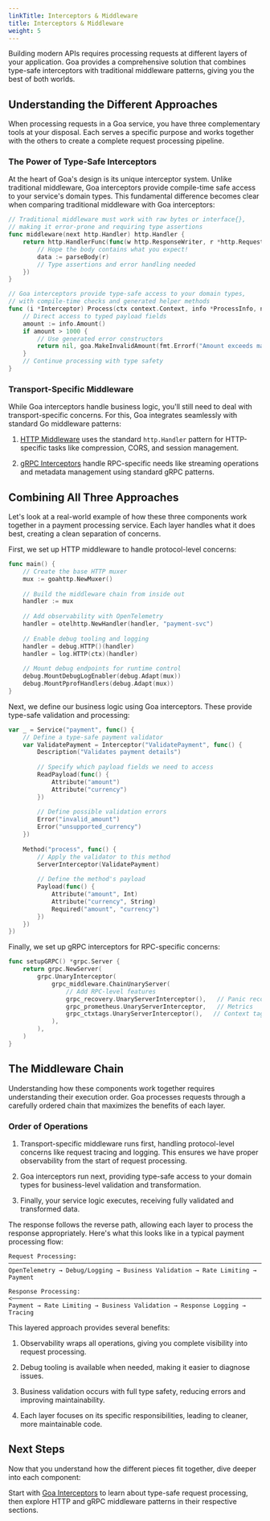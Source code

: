 ```yaml
---
linkTitle: Interceptors & Middleware
title: Interceptors & Middleware
weight: 5
---
```


Building modern APIs requires processing requests at different layers of your 
application. Goa provides a comprehensive solution that combines type-safe 
interceptors with traditional middleware patterns, giving you the best of both worlds.

## Understanding the Different Approaches

When processing requests in a Goa service, you have three complementary tools at 
your disposal. Each serves a specific purpose and works together with the others 
to create a complete request processing pipeline.

### The Power of Type-Safe Interceptors

At the heart of Goa's design is its unique interceptor system. Unlike traditional 
middleware, Goa interceptors provide compile-time safe access to your service's 
domain types. This fundamental difference becomes clear when comparing traditional 
middleware with Goa interceptors:

```go
// Traditional middleware must work with raw bytes or interface{},
// making it error-prone and requiring type assertions
func middleware(next http.Handler) http.Handler {
    return http.HandlerFunc(func(w http.ResponseWriter, r *http.Request) {
        // Hope the body contains what you expect!
        data := parseBody(r)
        // Type assertions and error handling needed
    })
}

// Goa interceptors provide type-safe access to your domain types,
// with compile-time checks and generated helper methods
func (i *Interceptor) Process(ctx context.Context, info *ProcessInfo, next goa.Endpoint) (any, error) {
    // Direct access to typed payload fields
    amount := info.Amount()
    if amount > 1000 {
        // Use generated error constructors
        return nil, goa.MakeInvalidAmount(fmt.Errorf("Amount exceeds maximum"))
    }
    // Continue processing with type safety
}
```

### Transport-Specific Middleware

While Goa interceptors handle business logic, you'll still need to deal with 
transport-specific concerns. For this, Goa integrates seamlessly with standard 
Go middleware patterns:

1. [HTTP Middleware](./2-http-middleware) uses the standard `http.Handler` pattern 
   for HTTP-specific tasks like compression, CORS, and session management.

2. [gRPC Interceptors](./3-grpc-interceptors) handle RPC-specific needs like 
   streaming operations and metadata management using standard gRPC patterns.

## Combining All Three Approaches

Let's look at a real-world example of how these three components work together in 
a payment processing service. Each layer handles what it does best, creating a 
clean separation of concerns.

First, we set up HTTP middleware to handle protocol-level concerns:

```go
func main() {
    // Create the base HTTP muxer
    mux := goahttp.NewMuxer()
    
    // Build the middleware chain from inside out
    handler := mux
    
    // Add observability with OpenTelemetry
    handler = otelhttp.NewHandler(handler, "payment-svc")
    
    // Enable debug tooling and logging
    handler = debug.HTTP()(handler)
    handler = log.HTTP(ctx)(handler)
    
    // Mount debug endpoints for runtime control
    debug.MountDebugLogEnabler(debug.Adapt(mux))
    debug.MountPprofHandlers(debug.Adapt(mux))
}
```

Next, we define our business logic using Goa interceptors. These provide type-safe 
validation and processing:

```go
var _ = Service("payment", func() {
    // Define a type-safe payment validator
    var ValidatePayment = Interceptor("ValidatePayment", func() {
        Description("Validates payment details")
        
        // Specify which payload fields we need to access
        ReadPayload(func() {
            Attribute("amount")
            Attribute("currency")
        })
        
        // Define possible validation errors
        Error("invalid_amount")
        Error("unsupported_currency")
    })
    
    Method("process", func() {
        // Apply the validator to this method
        ServerInterceptor(ValidatePayment)
        
        // Define the method's payload
        Payload(func() {
            Attribute("amount", Int)
            Attribute("currency", String)
            Required("amount", "currency")
        })
    })
})
```

Finally, we set up gRPC interceptors for RPC-specific concerns:

```go
func setupGRPC() *grpc.Server {
    return grpc.NewServer(
        grpc.UnaryInterceptor(
            grpc_middleware.ChainUnaryServer(
                // Add RPC-level features
                grpc_recovery.UnaryServerInterceptor(),   // Panic recovery
                grpc_prometheus.UnaryServerInterceptor,   // Metrics
                grpc_ctxtags.UnaryServerInterceptor(),   // Context tagging
            ),
        ),
    )
}
```

## The Middleware Chain

Understanding how these components work together requires understanding their 
execution order. Goa processes requests through a carefully ordered chain that 
maximizes the benefits of each layer.

### Order of Operations

1. Transport-specific middleware runs first, handling protocol-level concerns like 
   request tracing and logging. This ensures we have proper observability from the 
   start of request processing.

2. Goa interceptors run next, providing type-safe access to your domain types for 
   business-level validation and transformation.

3. Finally, your service logic executes, receiving fully validated and transformed 
   data.

The response follows the reverse path, allowing each layer to process the response 
appropriately. Here's what this looks like in a typical payment processing flow:

```
Request Processing:
─────────────────────────────────────────────────────────────────────────────>
OpenTelemetry → Debug/Logging → Business Validation → Rate Limiting → Payment

Response Processing:
<─────────────────────────────────────────────────────────────────────────────
Payment → Rate Limiting → Business Validation → Response Logging → Tracing
```

This layered approach provides several benefits:

1. Observability wraps all operations, giving you complete visibility into request 
   processing.

2. Debug tooling is available when needed, making it easier to diagnose issues.

3. Business validation occurs with full type safety, reducing errors and improving 
   maintainability.

4. Each layer focuses on its specific responsibilities, leading to cleaner, more 
   maintainable code.

## Next Steps

Now that you understand how the different pieces fit together, dive deeper into 
each component:

Start with [Goa Interceptors](./1-goa-interceptors) to learn about type-safe 
request processing, then explore HTTP and gRPC middleware patterns in their 
respective sections.

